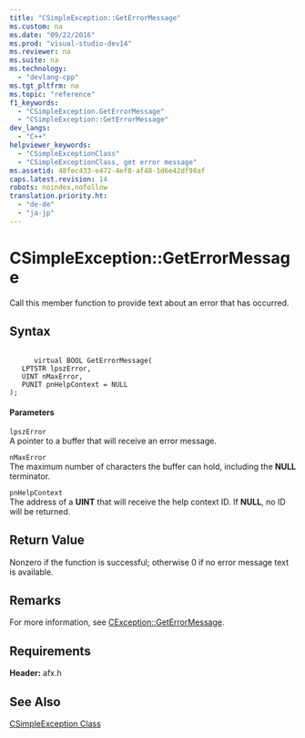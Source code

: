 ```yaml
---
title: "CSimpleException::GetErrorMessage"
ms.custom: na
ms.date: "09/22/2016"
ms.prod: "visual-studio-dev14"
ms.reviewer: na
ms.suite: na
ms.technology: 
  - "devlang-cpp"
ms.tgt_pltfrm: na
ms.topic: "reference"
f1_keywords: 
  - "CSimpleException.GetErrorMessage"
  - "CSimpleException::GetErrorMessage"
dev_langs: 
  - "C++"
helpviewer_keywords: 
  - "CSimpleExceptionClass"
  - "CSimpleExceptionClass, get error message"
ms.assetid: 48fec433-e472-4ef8-af48-1d6e42df98af
caps.latest.revision: 14
robots: noindex,nofollow
translation.priority.ht: 
  - "de-de"
  - "ja-jp"
---
```

# CSimpleException::GetErrorMessage
Call this member function to provide text about an error that has occurred.  
  
## Syntax  
  
```  
  
      virtual BOOL GetErrorMessage(  
   LPTSTR lpszError,  
   UINT nMaxError,  
   PUNIT pnHelpContext = NULL  
);  
```  
  
#### Parameters  
 `lpszError`  
 A pointer to a buffer that will receive an error message.  
  
 `nMaxError`  
 The maximum number of characters the buffer can hold, including the **NULL** terminator.  
  
 `pnHelpContext`  
 The address of a **UINT** that will receive the help context ID. If **NULL**, no ID will be returned.  
  
## Return Value  
 Nonzero if the function is successful; otherwise 0 if no error message text is available.  
  
## Remarks  
 For more information, see [CException::GetErrorMessage](../vs140/cfileexception--geterrormessage.md).  
  
## Requirements  
 **Header:** afx.h  
  
## See Also  
 [CSimpleException Class](../vs140/csimpleexception-class.md)
